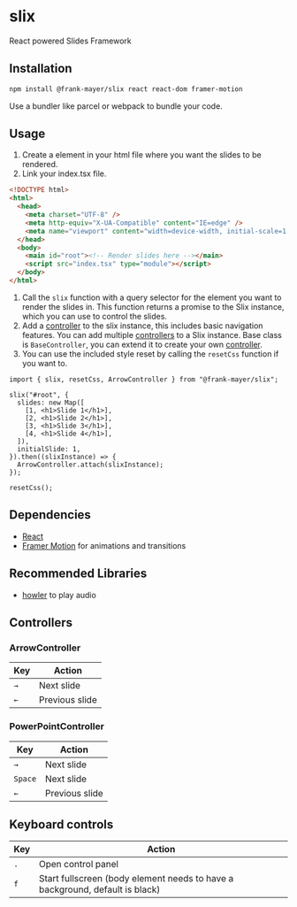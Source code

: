 # slix

React powered Slides Framework

## Installation

```bash
npm install @frank-mayer/slix react react-dom framer-motion
```

Use a bundler like parcel or webpack to bundle your code.

## Usage

1. Create a element in your html file where you want the slides to be rendered.
1. Link your index.tsx file.

```html
<!DOCTYPE html>
<html>
  <head>
    <meta charset="UTF-8" />
    <meta http-equiv="X-UA-Compatible" content="IE=edge" />
    <meta name="viewport" content="width=device-width, initial-scale=1.0" />
  </head>
  <body>
    <main id="root"><!-- Render slides here --></main>
    <script src="index.tsx" type="module"></script>
  </body>
</html>
```

1. Call the `slix` function with a query selector for the element you want to render the slides in. This function returns a promise to the Slix instance, which you can use to control the slides.
1. Add a [controller](#controllers) to the slix instance, this includes basic navigation features. You can add multiple [controllers](#controllers) to a Slix instance. Base class is `BaseController`, you can extend it to create your own [controller](#controllers).
1. You can use the included style reset by calling the `resetCss` function if you want to.

```tsx
import { slix, resetCss, ArrowController } from "@frank-mayer/slix";

slix("#root", {
  slides: new Map([
    [1, <h1>Slide 1</h1>],
    [2, <h1>Slide 2</h1>],
    [3, <h1>Slide 3</h1>],
    [4, <h1>Slide 4</h1>],
  ]),
  initialSlide: 1,
}).then((slixInstance) => {
  ArrowController.attach(slixInstance);
});

resetCss();
```

## Dependencies

- [React](https://reactjs.org)
- [Framer Motion](https://www.framer.com/motion) for animations and transitions

## Recommended Libraries

- [howler](https://www.npmjs.com/package/howler) to play audio

## Controllers

### ArrowController

| Key | Action         |
| --- | -------------- |
| `→` | Next slide     |
| `←` | Previous slide |

### PowerPointController

| Key     | Action         |
| ------- | -------------- |
| `→`     | Next slide     |
| `Space` | Next slide     |
| `←`     | Previous slide |

## Keyboard controls

| Key | Action                                                                       |
| --- | ---------------------------------------------------------------------------- |
| `.` | Open control panel                                                           |
| `f` | Start fullscreen (body element needs to have a background, default is black) |
